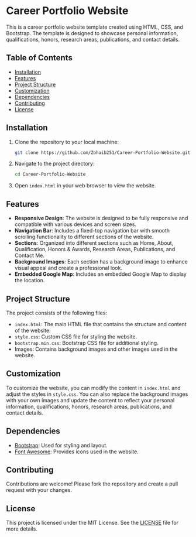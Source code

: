 # Career Portfolio Website

This is a career portfolio website template created using HTML, CSS, and Bootstrap. The template is designed to showcase personal information, qualifications, honors, research areas, publications, and contact details.

## Table of Contents

- [Installation](#installation)
- [Features](#features)
- [Project Structure](#project-structure)
- [Customization](#customization)
- [Dependencies](#dependencies)
- [Contributing](#contributing)
- [License](#license)

## Installation

1. Clone the repository to your local machine:
   ```bash
   git clone https://github.com/Zohaib251/Career-Portfolio-Website.git
   ```

2. Navigate to the project directory:
   ```bash
   cd Career-Portfolio-Website
   ```

3. Open `index.html` in your web browser to view the website.

## Features

- **Responsive Design**: The website is designed to be fully responsive and compatible with various devices and screen sizes.
- **Navigation Bar**: Includes a fixed-top navigation bar with smooth scrolling functionality to different sections of the website.
- **Sections**: Organized into different sections such as Home, About, Qualification, Honors & Awards, Research Areas, Publications, and Contact Me.
- **Background Images**: Each section has a background image to enhance visual appeal and create a professional look.
- **Embedded Google Map**: Includes an embedded Google Map to display the location.

## Project Structure

The project consists of the following files:

- `index.html`: The main HTML file that contains the structure and content of the website.
- `style.css`: Custom CSS file for styling the website.
- `bootstrap.min.css`: Bootstrap CSS file for additional styling.
- Images: Contains background images and other images used in the website.

## Customization

To customize the website, you can modify the content in `index.html` and adjust the styles in `style.css`. You can also replace the background images with your own images and update the content to reflect your personal information, qualifications, honors, research areas, publications, and contact details.

## Dependencies

- [Bootstrap](https://getbootstrap.com/): Used for styling and layout.
- [Font Awesome](https://fontawesome.com/): Provides icons used in the website.

## Contributing

Contributions are welcome! Please fork the repository and create a pull request with your changes.

## License

This project is licensed under the MIT License. See the [LICENSE](LICENSE) file for more details.
